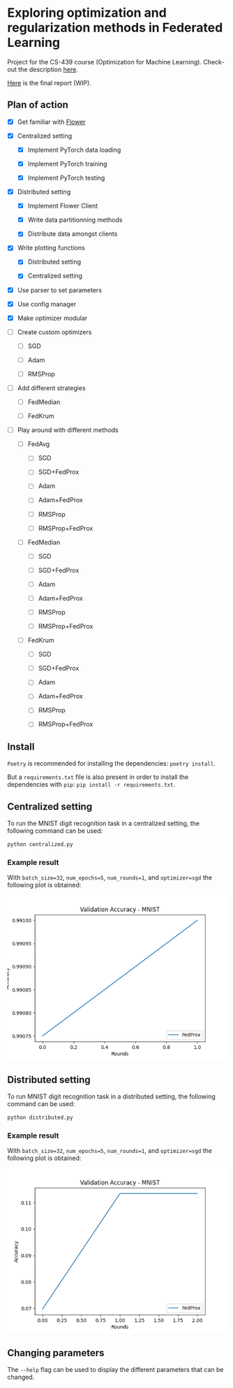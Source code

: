 # Exploring optimization and regularization methods in Federated Learning

Project for the CS-439 course (Optimization for Machine Learning). Check-out the description [here](docs/miniproject_description.pdf).

[Here](https://www.overleaf.com/project/6415ca8ec4888a6faeb0192a) is the final report (WIP).

## Plan of action
- [x] Get familiar with [Flower](https://github.com/adap/flower) 

- [x] Centralized setting

  - [x] Implement PyTorch data loading
  
  - [x] Implement PyTorch training
  
  - [x] Implement PyTorch testing

- [x] Distributed setting

  - [x] Implement Flower Client 

  - [x] Write data partitionning methods
  
  - [x] Distribute data amongst clients
  
- [x] Write plotting functions
 
  - [x] Distributed setting
  
  - [x] Centralized setting
  
- [x] Use parser to set parameters

- [x] Use config manager

- [x] Make optimizer modular

- [ ] Create custom optimizers

    - [ ] SGD
        
    - [ ] Adam 
        
    - [ ] RMSProp
    
 - [ ] Add different strategies

    - [ ] FedMedian

    - [ ] FedKrum
    
- [ ] Play around with different methods

  - [ ] FedAvg 

    - [ ] SGD
    
    - [ ] SGD+FedProx
    
    - [ ] Adam 
    
    - [ ] Adam+FedProx
    
    - [ ] RMSProp
    
    - [ ] RMSProp+FedProx
    
  - [ ] FedMedian 

    - [ ] SGD
    
    - [ ] SGD+FedProx
    
    - [ ] Adam 
    
    - [ ] Adam+FedProx
    
    - [ ] RMSProp
    
    - [ ] RMSProp+FedProx
  
  - [ ] FedKrum 

    - [ ] SGD
    
    - [ ] SGD+FedProx
    
    - [ ] Adam 
    
    - [ ] Adam+FedProx
    
    - [ ] RMSProp
    
    - [ ] RMSProp+FedProx


## Install

`Poetry` is recommended for installing the dependencies: `poetry install`.

But a `requirements.txt` file is also present in order to install the dependencies with `pip`: `pip install -r requirements.txt`.

## Centralized setting

To run the MNIST digit recognition task in a centralized setting, the following command can be used:

```sh
python centralized.py
```

### Example result

With `batch_size=32`, `num_epochs=5`, `num_rounds=1`, and `optimizer=sgd` the following plot is obtained:

![Centralized example plot](docs/results/centralized/accuracy_B=32_E=5_R=2_O=sgd.png)

## Distributed setting

To run MNIST digit recognition task in a distributed setting, the following command can be used:

```sh
python distributed.py
```

### Example result

With `batch_size=32`, `num_epochs=5`, `num_rounds=1`, and `optimizer=sgd` the following plot is obtained:

![Distributed example plot](docs/results/distributed/accuracy_centralized_balanced_C=10_B=32_E=5_R=2_mu=0.0_strag=0.0_O=sgd.png)

## Changing parameters

The `--help` flag can be used to display the different parameters that can be changed.

